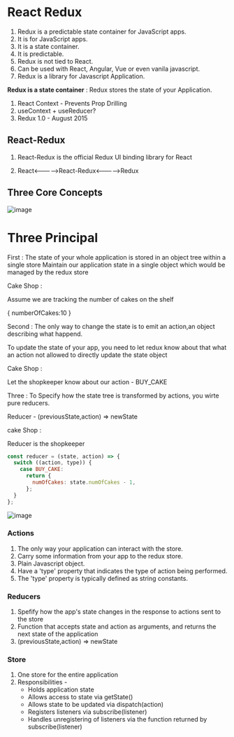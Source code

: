 # React Redux

1. Redux is a predictable state container for JavaScript apps.
2. It is for JavaScript apps.
3. It is a state container.
4. It is predictable.
5. Redux is not tied to React.
6. Can be used with React, Angular, Vue or even vanila javascript.
7. Redux is a library for Javascript Application.

**Redux is a state container** : Redux stores the state of your Application.

1. React Context - Prevents Prop Drilling
2. useContext + useReducer? 
3. Redux 1.0 - August 2015

## React-Redux

1. React-Redux is the official Redux UI binding library for React

2. React<----->React-Redux<----->Redux

## Three Core Concepts 
![image](https://github.com/user-attachments/assets/d529c284-1ee7-4b88-beff-666ad10e9589)

# Three Principal

First : The state of your whole application is stored in an object tree within a single store
Maintain our application state in a single object which would be managed by the redux store

Cake Shop :

Assume we are tracking the number of cakes on the shelf

{
numberOfCakes:10
}

Second :
The only way to change the state is to emit an action,an object describing what happend.

To update the state of your app, you need to let redux know about that what an action not allowed to directly update the state object

Cake Shop :

Let the shopkeeper know about our action - BUY_CAKE

Three : To Specify how the state tree is transformed by actions, you wirte pure reducers.

Reducer - (previousState,action) => newState

cake Shop :

Reducer is the shopkeeper

```js
const reducer = (state, action) => {
  switch ((action, type)) {
    case BUY_CAKE:
      return {
        numOfCakes: state.numOfCakes - 1,
      };
  }
};
```

![image](https://github.com/user-attachments/assets/784676ac-8026-4294-b186-a06d71be65da)

### Actions

1. The only way your application can interact with the store.
2. Carry some information from your app to the redux store.
3. Plain Javascript object.
4. Have a 'type' property that indicates the type of action being performed.
5. The 'type' property is typically defined as string constants.


### Reducers
1. Spefify how the app's state changes in the response to actions sent to the store
2. Function that accepts state and action as arguments, and returns the next state of the application
3. (previousState,action) => newState

### Store

1. One store for the entire application
2. Responsibilities -
    - Holds application state
    - Allows access to  state via getState()
    - Allows state to be updated via dispatch(action)
    - Registers listeners via subscribe(listener)
    - Handles unregistering of listeners via the function returned by subscribe(listener)

